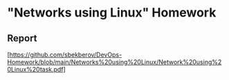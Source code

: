# "Networks using Linux" Homework

## Report

[https://github.com/sbekberov/DevOps-Homework/blob/main/Networks%20using%20Linux/Network%20using%20Linux%20task.pdf] 

